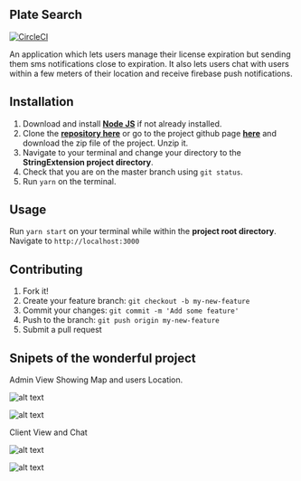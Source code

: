 
## Plate Search

[![CircleCI](https://circleci.com/gh/jadewale/PlateSearch.svg?style=svg&circle-token=15f4a483e9cd1ce3e6f4355bf94308d359fd2c9a)](https://circleci.com/gh/jadewale/PlateSearch)

An application which lets users manage their license expiration but sending them sms notifications close to expiration. It also lets users chat with users within a few meters of their location and receive firebase push notifications.

## Installation

1. Download and install [**Node JS**](https://nodejs.org/en/) if not already installed.  
1. Clone the [**repository here**](https://github.com/andela-jadewale/PlateSearch.git) or go to the project github page [**here**](https://github.com/andela-jadewale/PlateSearch/) and download the zip file of the project. Unzip it.
1. Navigate to your terminal and change your directory to the **StringExtension project directory**.
1. Check that you are on the master branch using `git status`.
1. Run `yarn` on the terminal.

## Usage
Run `yarn start` on your terminal while within the **project root directory**.
Navigate to `http://localhost:3000`

## Contributing
1. Fork it!
1. Create your feature branch: `git checkout -b my-new-feature`
1. Commit your changes: `git commit -m 'Add some feature'`
1. Push to the branch: `git push origin my-new-feature`
1. Submit a pull request

## Snipets of the wonderful project

Admin View Showing Map and users Location.

![alt text](http://res.cloudinary.com/dd58mfinr/image/upload/v1528156936/Screen_Shot_2018-06-04_at_6.02.10_PM_ps6b0n.png)


![alt text](http://res.cloudinary.com/dd58mfinr/image/upload/v1528156859/Screen_Shot_2018-06-04_at_5.59.42_PM_g3kxmo.png)

Client View and Chat

![alt text](http://res.cloudinary.com/dd58mfinr/image/upload/v1528156866/Screen_Shot_2018-06-04_at_5.59.58_PM_tg5hke.png)


![alt text](http://res.cloudinary.com/dd58mfinr/image/upload/v1528156851/Screen_Shot_2018-06-04_at_5.57.55_PM_z8tgja.png)


